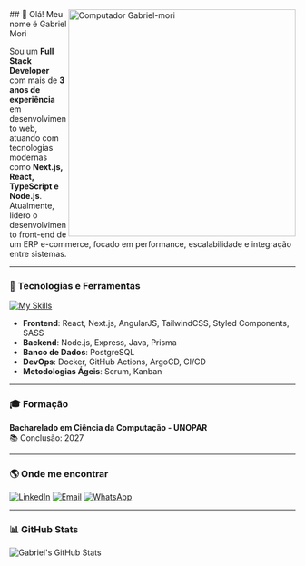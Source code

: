 <img src="https://raw.githubusercontent.com/MicaelliMedeiros/micaellimedeiros/master/image/computer-illustration.png" width="400px" align="right" alt="Computador Gabriel-mori">
## 👋 Olá! Meu nome é Gabriel Mori

Sou um **Full Stack Developer** com mais de **3 anos de experiência** em desenvolvimento web, atuando com tecnologias modernas como **Next.js, React, TypeScript e Node.js**. Atualmente, lidero o desenvolvimento front-end de um ERP e-commerce, focado em performance, escalabilidade e integração entre sistemas.

---

### 🚀 Tecnologias e Ferramentas

[![My Skills](https://skillicons.dev/icons?i=js,ts,react,nextjs,nodejs,express,java,angular,html,css,tailwind,prisma,postgres,docker,git,github,vscode,vite)](https://skillicons.dev)

- **Frontend**: React, Next.js, AngularJS, TailwindCSS, Styled Components, SASS
- **Backend**: Node.js, Express, Java, Prisma
- **Banco de Dados**: PostgreSQL
- **DevOps**: Docker, GitHub Actions, ArgoCD, CI/CD
- **Metodologias Ágeis**: Scrum, Kanban

---

### 🎓 Formação

**Bacharelado em Ciência da Computação - UNOPAR**  
📚 Conclusão: 2027

---

### 🌎 Onde me encontrar

[![LinkedIn](https://img.shields.io/badge/-GabrielMori-blue?style=flat-square&logo=Linkedin&logoColor=white&link=https://www.linkedin.com/in/gabriel-morais-mori/)](https://www.linkedin.com/in/gabriel-morais-mori/)
[![Email](https://img.shields.io/badge/-gabrielmorigds@gmail.com-006bed?style=flat-square&logo=gmail&logoColor=white&link=mailto:gabrielmorigds@gmail.com)](mailto:gabrielmorigds@gmail.com)
[![WhatsApp](https://img.shields.io/badge/WhatsApp-25D366?style=flat-square&logo=whatsapp&logoColor=white)](https://api.whatsapp.com/send?phone=5544999767622&text=olá,%20sou%20Gabriel!)

---

### 📊 GitHub Stats

![Gabriel's GitHub Stats](https://github-readme-stats.vercel.app/api?username=Gabriel-Mori&show_icons=true&theme=dark)
